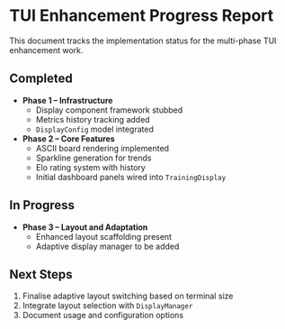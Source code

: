 # TUI Enhancement Progress Report

This document tracks the implementation status for the multi-phase TUI enhancement work.

## Completed

- **Phase 1 – Infrastructure**
  - Display component framework stubbed
  - Metrics history tracking added
  - `DisplayConfig` model integrated
- **Phase 2 – Core Features**
  - ASCII board rendering implemented
  - Sparkline generation for trends
  - Elo rating system with history
  - Initial dashboard panels wired into `TrainingDisplay`

## In Progress

- **Phase 3 – Layout and Adaptation**
  - Enhanced layout scaffolding present
  - Adaptive display manager to be added

## Next Steps

1. Finalise adaptive layout switching based on terminal size
2. Integrate layout selection with `DisplayManager`
3. Document usage and configuration options

